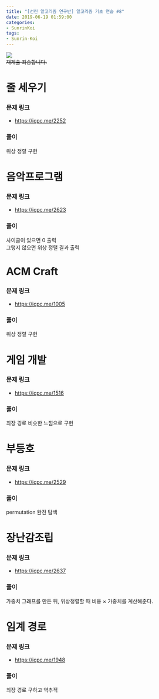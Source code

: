 ```yaml
---
title: "[선린 알고리즘 연구반] 알고리즘 기초 연습 #8"
date: 2019-06-19 01:59:00
categories:
- SunrinKoi
tags:
- Sunrin-Koi
---
```


<img src = "https://i.imgur.com/e0HmR7i.png"><br>
<s>재제출 죄송합니다.</s>

# 줄 세우기

### 문제 링크
* https://icpc.me/2252

### 풀이
위상 정렬 구현

# 음악프로그램

### 문제 링크
* https://icpc.me/2623

### 풀이
사이클이 있으면 0 출력<br>
그렇지 않으면 위상 정렬 결과 출력

# ACM Craft

### 문제 링크
* https://icpc.me/1005

### 풀이
위상 정렬 구현

# 게임 개발

### 문제 링크
* https://icpc.me/1516

### 풀이
최장 경로 비슷한 느낌으로 구현

# 부등호

### 문제 링크
* https://icpc.me/2529

### 풀이
permutation 완전 탐색

# 장난감조립

### 문제 링크
* https://icpc.me/2637

### 풀이
가중치 그래프를 만든 뒤, 위상정렬할 때 비용 × 가중치를 계산해준다.

# 임계 경로

### 문제 링크
* https://icpc.me/1948

### 풀이
최장 경로 구하고 역추적
